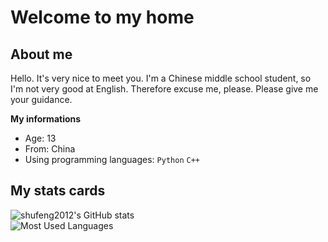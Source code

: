 # Welcome to my home
## About me
Hello. It's very nice to meet you. I'm a Chinese middle school student, so I'm not very good at English. Therefore excuse me, please. Please give me your guidance.

**My informations**
+ Age: 13
+ From: China
+ Using programming languages: `Python` `C++`

## My stats cards
![shufeng2012's GitHub stats](https://github-readme-stats.vercel.app/api?username=shufeng2012&theme=transparent)<br>
![Most Used Languages](https://github-readme-stats.vercel.app/api/top-langs/?username=shufeng2012&layout=compact&card_width=450&)<br>
